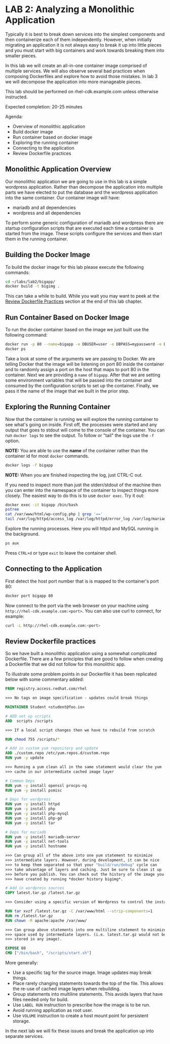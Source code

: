 # LAB 2: Analyzing a Monolithic Application

Typically it is best to break down services into the simplest
components and then containerize each of them independently. However,
when initially migrating an application it is not always easy to break
it up into little pieces and you must start with big containers and
work towards breaking them into smaller pieces. 

In this lab we will create an all-in-one container image comprised 
of multiple services. We will also observe several bad practices when 
composing Dockerfiles and explore how to avoid those mistakes. In lab 3
we will decompose the application into more manageable pieces.

This lab should be performed on rhel-cdk.example.com unless otherwise instructed.

Expected completion: 20-25 minutes

Agenda:

* Overview of monolithic application
* Build docker image
* Run container based on docker image
* Exploring the running container
* Connecting to the application
* Review Dockerfile practices

## Monolithic Application Overview

Our monolithic application we are going to use in this lab is a simple
wordpress application. Rather than decompose the application into
multiple parts we have elected to put the database and the wordpress
application into the same container. Our container image will have:

* mariadb and all dependencies
* wordpress and all dependencies

To perform some generic configuration of mariadb and wordpress there
are startup configuration scripts that are executed each time a
container is started from the image. These scripts configure the
services and then start them in the running container.

## Building the Docker Image

To build the docker image for this lab please execute the following
commands:

```bash
cd ~/labs/lab2/bigapp/
docker build -t bigimg .
```

This can take a while to build. While you wait you may want to peek at
the [Review Dockerfile Practices](#review-dockerfile-practices) section 
at the end of this lab chapter.

## Run Container Based on Docker Image

To run the docker container based on the image we just built use the
following command:

```bash
docker run -p 80 --name=bigapp -e DBUSER=user -e DBPASS=mypassword -e DBNAME=mydb -d bigimg
docker ps
```

Take a look at some of the arguments we are passing to Docker.  We are telling Docker that the image will be listening on port 80 inside the container and to randomly assign a port on the host that maps to port 80 in the container.  Next we are providing a ```name``` of ```bigapp```.  After that we are setting some environment variables that will be passed into the container and consumed by the configuration scripts to set up the container.  Finally, we pass it the name of the image that we built in the prior step.

## Exploring the Running Container

Now that the container is running we will explore the running
container to see what's going on inside. First off, the processes were
started and any output that goes to stdout will come to the console of
the container. You can run `docker logs` to see the output. To follow or "tail" the logs use the `-f` option.

**__NOTE:__** You are able to use the **name** of the container rather
than the container id for most `docker` commands.

```bash
docker logs -f bigapp 
```

**__NOTE:__** When you are finished inspecting the log, just CTRL-C out.


If you need to inspect more than just the stderr/stdout of the machine
then you can enter into the namespace of the container to inspect
things more closely. The easiest way to do this is to use `docker exec`. Try it out:

```bash
docker exec -it bigapp /bin/bash
pstree
cat /var/www/html/wp-config.php | grep '=='
tail /var/log/httpd/access_log /var/log/httpd/error_log /var/log/mariadb/mariadb.log
```

Explore the running processes.  Here you will httpd and MySQL running in the background.

```bash
ps aux
```



Press `CTRL+d` or type `exit` to leave the container shell.

## Connecting to the Application

First detect the host port number that is is mapped to the container's
port 80:

```bash
docker port bigapp 80
```

Now connect to the port via the web browser on your machine using ```http://rhel-cdk.example.com:<port>```.  You can also use curl to connect, for example:

```bash
curl -L http://rhel-cdk.example.com:<port>
```

## Review Dockerfile practices

So we have built a monolithic application using a somewhat complicated
Dockerfile. There are a few principles that are good to follow when creating 
a Dockerfile that we did not follow for this monolithic app.

To illustrate some problem points in our Dockerfile it has been 
replicated below with some commentary added:

```dockerfile
FROM registry.access.redhat.com/rhel

>>> No tags on image specification - updates could break things

MAINTAINER Student <student@foo.io>

# ADD set up scripts
ADD  scripts /scripts

>>> If a local script changes then we have to rebuild from scratch

RUN chmod 755 /scripts/*

# Add in custom yum repository and update
ADD ./custom.repo /etc/yum.repos.d/custom.repo
RUN yum -y update

>>> Running a yum clean all in the same statement would clear the yum
>>> cache in our intermediate cached image layer

# Common Deps
RUN yum -y install openssl procps-ng
RUN yum -y install psmisc 

# Deps for wordpress
RUN yum -y install httpd 
RUN yum -y install php 
RUN yum -y install php-mysql 
RUN yum -y install php-gd
RUN yum -y install tar

# Deps for mariadb
RUN yum -y install mariadb-server 
RUN yum -y install net-tools
RUN yum -y install hostname

>>> Can group all of the above into one yum statement to minimize 
>>> intermediate layers. However, during development, it can be nice 
>>> to keep them separated so that your "build/run/debug" cycle can 
>>> take advantage of layers and caching. Just be sure to clean it up
>>> before you publish. You can check out the history of the image you
>>> have created by running *docker history bigimg*.

# Add in wordpress sources
COPY latest.tar.gz /latest.tar.gz

>>> Consider using a specific version of Wordpress to control the installed version

RUN tar xvzf /latest.tar.gz -C /var/www/html --strip-components=1 
RUN rm /latest.tar.gz
RUN chown -R apache:apache /var/www/

>>> Can group above statements into one multiline statement to minimize 
>>> space used by intermediate layers. (i.e. latest.tar.gz would not be 
>>> stored in any image).

EXPOSE 80
CMD ["/bin/bash", "/scripts/start.sh"]
```

More generally:

* Use a specific tag for the source image. Image updates may break things.
* Place rarely changing statements towards the top of the file. This allows the re-use of cached image layers when rebuilding.
* Group statements into multiline statements. This avoids layers that have files needed only for build.
* Use `LABEL RUN` instruction to prescribe how the image is to be run.
* Avoid running application as root user.
* Use `VOLUME` instruction to create a host mount point for persistent storage.

In the next lab we will fix these issues and break the application up into separate services.
